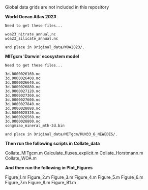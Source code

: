 Global data grids are not included in this repository

  **World Ocean Atlas 2023**
  
    Need to get these files...
    
    woa23_nitrate_annual.nc
    woa23_silicate_annual.nc
    
    and place in Original_data/WOA2023/.
  
  **MITgcm 'Darwin' ecosystem model**
  
    Need to get these files...
    
    3d.0000026160.nc
    3d.0000026400.nc
    3d.0000026640.nc
    3d.0000026880.nc
    3d.0000027120.nc
    3d.0000027360.nc
    3d.0000027600.nc
    3d.0000027840.nc
    3d.0000028080.nc
    3d.0000028320.nc
    3d.0000028560.nc
    3d.0000028800.nc
    songmiao_mineral_mth-2d.bin
    
    and place in Original_data/MITgcm/RUN33_6_NEWEDES/.

**Then run the following scripts in Collate_data**

   Collate_MITgcm.m
 Calculate_fluxes_explicit.m
 Collate_Horstmann.m
 Collate_WOA.m

**And then run the following in Plot_Figures**

   Figure_1.m
   Figure_2.m
   Figure_3.m
   Figure_4.m
   Figure_5.m
   Figure_6.m
   Figure_7.m
   Figure_8.m
   Figure_B1.m
